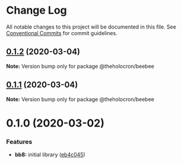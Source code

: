 # Change Log

All notable changes to this project will be documented in this file.
See [Conventional Commits](https://conventionalcommits.org) for commit guidelines.

## [0.1.2](https://github.com/the-holocron/astromech/compare/@theholocron/beebee@0.1.1...@theholocron/beebee@0.1.2) (2020-03-04)

**Note:** Version bump only for package @theholocron/beebee





## [0.1.1](https://github.com/the-holocron/astromech/compare/@theholocron/beebee@0.1.0...@theholocron/beebee@0.1.1) (2020-03-04)

**Note:** Version bump only for package @theholocron/beebee





# 0.1.0 (2020-03-02)


### Features

* **bb8:** initial library ([eb4c045](https://github.com/the-holocron/astromech/commit/eb4c045970d941315a38677e78915855e6649732))
